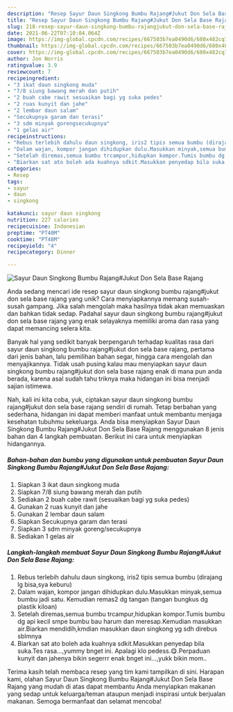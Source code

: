 ```yaml
---
description: "Resep Sayur Daun Singkong Bumbu Rajang#Jukut Don Sela Base Rajang yang Enak"
title: "Resep Sayur Daun Singkong Bumbu Rajang#Jukut Don Sela Base Rajang yang Enak"
slug: 218-resep-sayur-daun-singkong-bumbu-rajangjukut-don-sela-base-rajang-yang-enak
date: 2021-06-22T07:10:04.064Z
image: https://img-global.cpcdn.com/recipes/667503b7ea0490d6/680x482cq70/sayur-daun-singkong-bumbu-rajangjukut-don-sela-base-rajang-foto-resep-utama.jpg
thumbnail: https://img-global.cpcdn.com/recipes/667503b7ea0490d6/680x482cq70/sayur-daun-singkong-bumbu-rajangjukut-don-sela-base-rajang-foto-resep-utama.jpg
cover: https://img-global.cpcdn.com/recipes/667503b7ea0490d6/680x482cq70/sayur-daun-singkong-bumbu-rajangjukut-don-sela-base-rajang-foto-resep-utama.jpg
author: Jon Norris
ratingvalue: 3.9
reviewcount: 7
recipeingredient:
- "3 ikat daun singkong muda"
- "7/8 siung bawang merah dan putih"
- "2 buah cabe rawit sesuaikan bagi yg suka pedes"
- "2 ruas kunyit dan jahe"
- "2 lembar daun salam"
- "Secukupnya garam dan terasi"
- "3 sdm minyak gorengsecukupnya"
- "1 gelas air"
recipeinstructions:
- "Rebus terlebih dahulu daun singkong, iris2 tipis semua bumbu (dirajang lg bisa,sya keburu)"
- "Dalam wajan, kompor jangan dihidupkan dulu.Masukkan minyak,semua bumbu jadi satu. Kemudian remas2 dg tangan (tangan bungkus dg plastik kiloan)"
- "Setelah diremas,semua bumbu trcampur,hidupkan kompor.Tumis bumbu dg api kecil smpe bumbu bau harum dan meresap.Kemudian masukkan air.Biarkan mendidih,kmdian masukkan daun singkong yg sdh direbus sblmnya"
- "Biarkan sat ato boleh ada kuahnya sdkit.Masukkan penyedap bila suka.Tes rasa...,yummy bnget ini. Apalagi klo pedess.😋.Perpaduan kunyit dan jahenya bikin segerrr enak bnget ini...,yukk bikin mom.."
categories:
- Resep
tags:
- sayur
- daun
- singkong

katakunci: sayur daun singkong 
nutrition: 227 calories
recipecuisine: Indonesian
preptime: "PT40M"
cooktime: "PT48M"
recipeyield: "4"
recipecategory: Dinner

---
```



![Sayur Daun Singkong Bumbu Rajang#Jukut Don Sela Base Rajang](https://img-global.cpcdn.com/recipes/667503b7ea0490d6/680x482cq70/sayur-daun-singkong-bumbu-rajangjukut-don-sela-base-rajang-foto-resep-utama.jpg)

Anda sedang mencari ide resep sayur daun singkong bumbu rajang#jukut don sela base rajang yang unik? Cara menyiapkannya memang susah-susah gampang. Jika salah mengolah maka hasilnya tidak akan memuaskan dan bahkan tidak sedap. Padahal sayur daun singkong bumbu rajang#jukut don sela base rajang yang enak selayaknya memiliki aroma dan rasa yang dapat memancing selera kita.

Banyak hal yang sedikit banyak berpengaruh terhadap kualitas rasa dari sayur daun singkong bumbu rajang#jukut don sela base rajang, pertama dari jenis bahan, lalu pemilihan bahan segar, hingga cara mengolah dan menyajikannya. Tidak usah pusing kalau mau menyiapkan sayur daun singkong bumbu rajang#jukut don sela base rajang enak di mana pun anda berada, karena asal sudah tahu triknya maka hidangan ini bisa menjadi sajian istimewa.




Nah, kali ini kita coba, yuk, ciptakan sayur daun singkong bumbu rajang#jukut don sela base rajang sendiri di rumah. Tetap berbahan yang sederhana, hidangan ini dapat memberi manfaat untuk membantu menjaga kesehatan tubuhmu sekeluarga. Anda bisa menyiapkan Sayur Daun Singkong Bumbu Rajang#Jukut Don Sela Base Rajang menggunakan 8 jenis bahan dan 4 langkah pembuatan. Berikut ini cara untuk menyiapkan hidangannya.

<!--inarticleads1-->

##### Bahan-bahan dan bumbu yang digunakan untuk pembuatan Sayur Daun Singkong Bumbu Rajang#Jukut Don Sela Base Rajang:

1. Siapkan 3 ikat daun singkong muda
1. Siapkan 7/8 siung bawang merah dan putih
1. Sediakan 2 buah cabe rawit (sesuaikan bagi yg suka pedes)
1. Gunakan 2 ruas kunyit dan jahe
1. Gunakan 2 lembar daun salam
1. Siapkan Secukupnya garam dan terasi
1. Siapkan 3 sdm minyak goreng/secukupnya
1. Sediakan 1 gelas air




<!--inarticleads2-->

##### Langkah-langkah membuat Sayur Daun Singkong Bumbu Rajang#Jukut Don Sela Base Rajang:

1. Rebus terlebih dahulu daun singkong, iris2 tipis semua bumbu (dirajang lg bisa,sya keburu)
1. Dalam wajan, kompor jangan dihidupkan dulu.Masukkan minyak,semua bumbu jadi satu. Kemudian remas2 dg tangan (tangan bungkus dg plastik kiloan)
1. Setelah diremas,semua bumbu trcampur,hidupkan kompor.Tumis bumbu dg api kecil smpe bumbu bau harum dan meresap.Kemudian masukkan air.Biarkan mendidih,kmdian masukkan daun singkong yg sdh direbus sblmnya
1. Biarkan sat ato boleh ada kuahnya sdkit.Masukkan penyedap bila suka.Tes rasa...,yummy bnget ini. Apalagi klo pedess.😋.Perpaduan kunyit dan jahenya bikin segerrr enak bnget ini...,yukk bikin mom..




Terima kasih telah membaca resep yang tim kami tampilkan di sini. Harapan kami, olahan Sayur Daun Singkong Bumbu Rajang#Jukut Don Sela Base Rajang yang mudah di atas dapat membantu Anda menyiapkan makanan yang sedap untuk keluarga/teman ataupun menjadi inspirasi untuk berjualan makanan. Semoga bermanfaat dan selamat mencoba!
